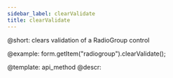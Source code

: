 ```yaml
---
sidebar_label: clearValidate
title: clearValidate
---          
```


@short: clears validation of a RadioGroup control





@example:
form.getItem("radiogroup").clearValidate();


@template: api_method
@descr:



